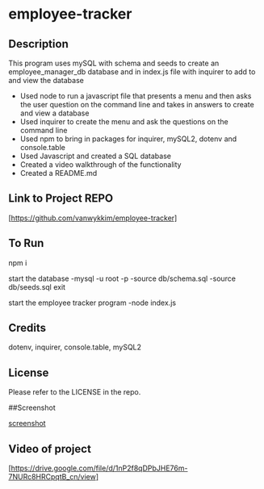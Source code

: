 # employee-tracker
## Description

This program uses mySQL with schema and seeds to create an employee_manager_db database and in index.js file with inquirer to add to and view the database

- Used node to run a javascript file that presents a menu and then asks the user question on the command line and takes in answers to create and view a database
- Used inquirer to create the menu and ask the questions on the command line
- Used npm to bring in packages for inquirer, mySQL2, dotenv and console.table
- Used Javascript and created a SQL database
- Created a video walkthrough of the functionality
- Created a README.md

## Link to Project REPO

[https://github.com/vanwykkim/employee-tracker]

## To Run
npm i

start the database
-mysql -u root -p
-source db/schema.sql
-source db/seeds.sql
exit

start the employee tracker program
-node index.js

## Credits

dotenv, inquirer, console.table, mySQL2
## License

Please refer to the LICENSE in the repo.

##Screenshot

[screenshot](screenshot.png)
## Video of project
[https://drive.google.com/file/d/1nP2f8qDPbJHE76m-7NURc8HRCpqtB_cn/view]



